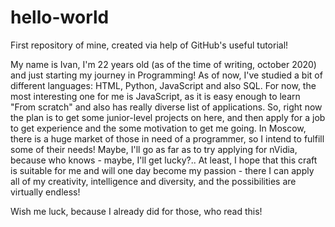 # hello-world
First repository of mine, created via help of GitHub's useful tutorial!

My name is Ivan, I'm 22 years old (as of the time of writing, october 2020) and  just starting my journey in Programming!
As of now, I've studied a bit of different languages: HTML, Python, JavaScript and also SQL. For now, the most interesting one for me is JavaScript, as it is easy enough to learn "From scratch" and also has really diverse list of applications. So, right now the plan is to get some junior-level projects on here, and then apply for a job to get experience and the some motivation to get me going. In Moscow, there is a huge market of those in need of a programmer, so I intend to fulfill some of their needs! Maybe, I'll go as far as to try applying for nVidia, because who knows - maybe, I'll get lucky?..
At least, I hope that this craft is suitable for me and will one day become my passion - there I can apply all of my creativity, intelligence and diversity, and the possibilities are virtually endless! 

Wish me luck, because I already did for those, who read this!
